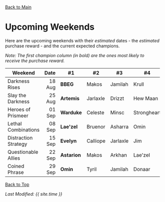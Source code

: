 [Back to Main](index.md)

# Upcoming Weekends

Here are the upcoming weekends with their *estimated* dates - the *estimated* purchase reward - and the current expected champions.

*Note: The first champion column (in bold) are the ones most likely to receive the purchase reward.*

| Weekend | Date | #1 | #2 | #3 | #4 | #5 | Reward |
|---|--:|---|---|---|---|---|---|
| Darkness Rises | 18 Aug | **BBEG** | Makos | Jamilah | Krull | Miria | Golden Epic |
| Slay the Darkness | 25 Aug | **Artemis** | Jarlaxle | Drizzt | Hew Maan | Catti-brie | Golden Epic |
| Heroes of Prismeer | 01 Sep | **Warduke** | Celeste | Minsc | Strongheart | Evandra | Golden Epic |
| Lethal Combinations | 08 Sep | **Lae'zel** | Bruenor | Asharra | Omin | Sentry | Golden Epic |
| Distraction Strategy | 15 Sep | **Evelyn** | Calliope | Jarlaxle | Jim | Strix | Golden Epic |
| Questionable Allies | 22 Sep | **Astarion** | Makos | Arkhan | Lae'zel | Vi | Golden Epic |
| Coined Phrase | 29 Sep | **Omin** | Tyril | Jamilah | Donaar | Hew Maan | Golden Epic |

[Back to Top](#top)

*Last Modified: {{ site.time }}*
